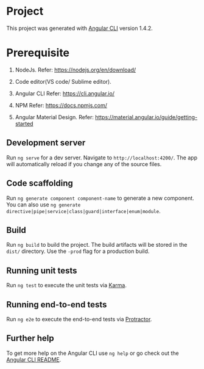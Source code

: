 # Project

This project was generated with [Angular CLI](https://github.com/angular/angular-cli) version 1.4.2.

# Prerequisite 
1) NodeJs.
    Refer: https://nodejs.org/en/download/
2) Code editor(VS code/ Sublime editor).

3) Angular CLI
    Refer: https://cli.angular.io/
4) NPM
    Refer: https://docs.npmjs.com/ 
5) Angular Material Design.
   Refer:  https://material.angular.io/guide/getting-started

## Development server

Run `ng serve` for a dev server. Navigate to `http://localhost:4200/`. The app will automatically reload if you change any of the source files.

## Code scaffolding

Run `ng generate component component-name` to generate a new component. You can also use `ng generate directive|pipe|service|class|guard|interface|enum|module`.

## Build

Run `ng build` to build the project. The build artifacts will be stored in the `dist/` directory. Use the `-prod` flag for a production build.

## Running unit tests

Run `ng test` to execute the unit tests via [Karma](https://karma-runner.github.io).

## Running end-to-end tests

Run `ng e2e` to execute the end-to-end tests via [Protractor](http://www.protractortest.org/).

## Further help

To get more help on the Angular CLI use `ng help` or go check out the [Angular CLI README](https://github.com/angular/angular-cli/blob/master/README.md).
